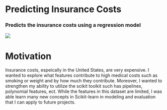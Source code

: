 # Predicting Insurance Costs

### Predicts the insurance costs using a regression model

<image src="https://patientengagementhit.com/images/site/article_headers/_normal/Medical_billing%2C_healthcare_payments.jpg" image="100%"/>

# Motivation

Insurance costs, espeically in the United States, are very expensive. I wanted to explore what features contribute to high medical costs such as smoking or weight and by how much they contribute. Moreover, I wanted to strengthen my ability to utilize the scikit toolkit such has pipelines, polynomial features, ect. While the features in this dataset are limited, I was able learn many new concepts in Scikit-learn in modeling and evaluation that I can apply to future projects.

